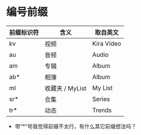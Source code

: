 # 编号前缀
| 前缀标识符 | 含义 | 取自英文 |
| --- | --- | --- |
| kv | 视频 | Kira Video |
| au | 音频 | Audio |
| am | 专辑 | Album |
| ab* | 相簿 | Album |
| ml | 收藏夹 / MyList | My List |
| sr* | 合集 | Series |
| tr* | 动态 | Trends |

* 带“*”号我觉得前缀不太行，有什么其它前缀想法吗？
